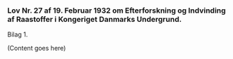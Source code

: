 ### Lov Nr. 27 af 19. Februar 1932 om Efterforskning og Indvinding af Raastoffer i Kongeriget Danmarks Undergrund.

Bilag 1.

(Content goes here)
